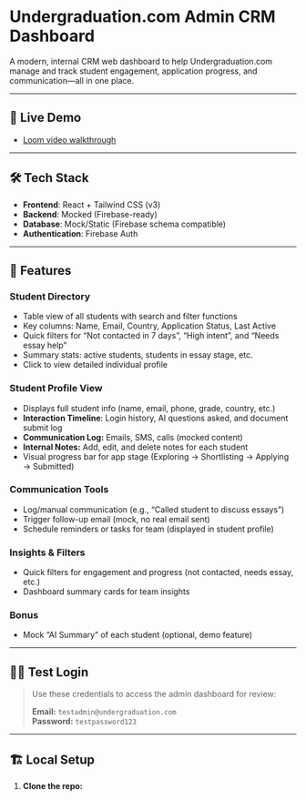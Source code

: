 # Undergraduation.com Admin CRM Dashboard

A modern, internal CRM web dashboard to help Undergraduation.com manage and track student engagement, application progress, and communication—all in one place.

---

## 🚀 Live Demo

- [Loom video walkthrough](YOUR-LOOM-VIDEO-LINK-HERE)

---

## 🛠️ Tech Stack

- **Frontend**: React + Tailwind CSS (v3)
- **Backend**: Mocked (Firebase-ready)
- **Database**: Mock/Static (Firebase schema compatible)
- **Authentication**: Firebase Auth

---

## 🎯 Features

### Student Directory

- Table view of all students with search and filter functions
- Key columns: Name, Email, Country, Application Status, Last Active
- Quick filters for “Not contacted in 7 days”, “High intent”, and “Needs essay help”
- Summary stats: active students, students in essay stage, etc.
- Click to view detailed individual profile

### Student Profile View

- Displays full student info (name, email, phone, grade, country, etc.)
- **Interaction Timeline**: Login history, AI questions asked, and document submit log
- **Communication Log:** Emails, SMS, calls (mocked content)
- **Internal Notes:** Add, edit, and delete notes for each student
- Visual progress bar for app stage (Exploring → Shortlisting → Applying → Submitted)

### Communication Tools

- Log/manual communication (e.g., “Called student to discuss essays”)
- Trigger follow-up email (mock, no real email sent)
- Schedule reminders or tasks for team (displayed in student profile)

### Insights & Filters

- Quick filters for engagement and progress (not contacted, needs essay, etc.)
- Dashboard summary cards for team insights

### Bonus

- Mock “AI Summary” of each student (optional, demo feature)

---

## 🧑‍💻 Test Login

> Use these credentials to access the admin dashboard for review:
>
> **Email:** `testadmin@undergraduation.com`  
> **Password:** `testpassword123`

---

## 🏗️ Local Setup

1. **Clone the repo:**
